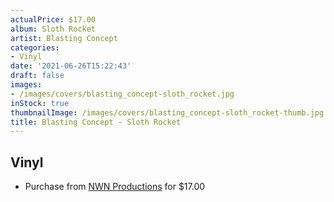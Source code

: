 ```yaml
---
actualPrice: $17.00
album: Sloth Rocket
artist: Blasting Concept
categories:
- Vinyl
date: '2021-06-26T15:22:43'
draft: false
images:
- /images/covers/blasting_concept-sloth_rocket.jpg
inStock: true
thumbnailImage: /images/covers/blasting_concept-sloth_rocket-thumb.jpg
title: Blasting Concept - Sloth Rocket
---
```


## Vinyl
* Purchase from [NWN Productions](http://shop.nwnprod.com/index.php?route=product/product&path=75&product_id=4638&sort=pd.name&order=ASC) for $17.00
